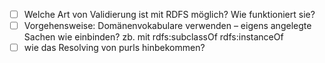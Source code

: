 - [ ] Welche Art von Validierung ist mit RDFS möglich? Wie funktioniert sie?
- [ ] Vorgehensweise: Domänenvokabulare verwenden – eigens angelegte Sachen wie einbinden? zb. mit rdfs:subclassOf rdfs:instanceOf
- [ ] wie das Resolving von purls hinbekommen?
